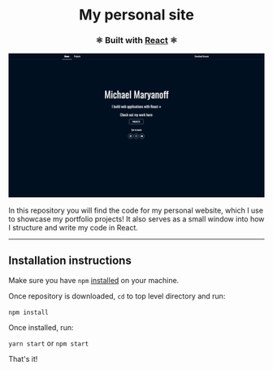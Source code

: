 <h1 align="center">
    My personal site
</h1>
<h3 align="center">

⚛ Built with [React](https://github.com/facebook/react) ⚛

</h3>

![screenshot](src/githubAssets/homepage.png)

<p align="left">In this repository you will find the code for my personal website, which I use to showcase my portfolio projects! It also serves as a small window into how I structure and write my code in React.</p>

---

## Installation instructions

Make sure you have `npm` [installed](https://treehouse.github.io/installation-guides/mac/node-mac.html) on your machine.

Once repository is downloaded, `cd` to top level directory and run:

`npm install`

Once installed, run:

`yarn start` or `npm start`

That's it!
